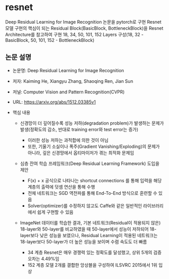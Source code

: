 # resnet

Deep Residual Learning for Image Recognition 논문을 pytorch로 구현
Resnet 모델 구현의 핵심이 되는 Residual Block(BasicBlock, BottleneckBlock)을 Resnet Architecture를 참고하여 구현
18, 34, 50, 101, 152 Layers 구성(18, 32 - BasicBlock, 50, 101, 152 - BottleneckBlock)

## 논문 설명

-   논문명: Deep Residual Learning for Image Recognition
-   저자: Kaiming He, Xiangyu Zhang, Shaoqing Ren, Jian Sun
-   저널: Computer Vision and Pattern Recognition(CVPR)
-   URL: https://arxiv.org/abs/1512.03385v1

-   핵심 내용

    -   신경망이 더 깊어질수록 성능 저하(degradation problem)가 발생하는 문제가 발생(정확도의 감소, 반대로 training error와 test error는 증가)

        -   이러한 성능 저하는 과적합에 의한 것이 아님
        -   또한, 기울기 소실이나 폭주(Gradient Vanishing/Exploding)의 문제가 아니라, 깊은 신경망에서 옵티마이저가 겪는 최적화 문제임

    -   심층 잔여 학습 프레임워크(Deep Residual Learning Framework) 도입을 제안

        -   F(x) + x 공식으로 나타나는 shortcut connections 를 통해 입력을 해당 계층의 출력에 덧셈 연산을 통해 수행
        -   전체 네트워크는 SGD 역전파를 통해 End-To-End 방식으로 훈련할 수 있음
        -   Solver(optimizer)를 수정하지 않고도 Caffe와 같은 일반적인 라이브러리에서 쉽게 구현할 수 있음

    -   ImageNet 데이터를 학습한 결과, 기본 네트워크(Residual이 적용되지 않은) 18-layer와 50-layer를 비교하였을 때 50-layer에서 성능이 저하되어 18-layer보다 낮은 성능을 보였으나, Residual Learning이 적용된 네트워크는 18-layer보다 50-layer가 더 높은 성능을 보이며 수렴 속도도 더 빠름
        -   34 계층 Resnet은 매우 경쟁력 있는 정확도를 달성했고, 상위 5개의 검증 오차는 4.49%임
        -   152 계층 모델 2개를 결합한 앙상블을 구성하여 ILSVRC 2015에서 1위 입상
